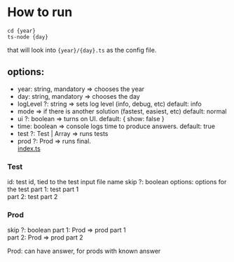 # How to run

    cd {year}
    ts-node {day}

that will look into `{year}/{day}.ts` as the config file.

## options: 

* year: string, mandatory => chooses the year 
* day: string, mandatory => chooses the day 
* logLevel ?: string => sets log level (info, debug, etc) default: info
* mode => if there is another solution (fastest, easiest, etc) default: normal 
* ui ?: boolean => turns on UI. default: { show: false }
* time: boolean => console logs time to produce answers. default: true
* test ?: Test | Array<Test> => runs tests
* prod ?: Prod => runs final.  
[index.ts](2022%2F05%2Findex.ts)

### Test

id: test id, tied to the test input file name
skip ?: boolean 
options: options for the test
part 1: test part 1  
part 2: test part 2 

### Prod

skip ?: boolean
part 1: Prod => prod part 1  
part 2: Prod => prod part 2 

Prod: can have answer, for prods with known answer